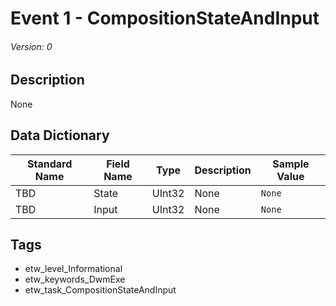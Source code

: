# Event 1 - CompositionStateAndInput
###### Version: 0

## Description
None

## Data Dictionary
|Standard Name|Field Name|Type|Description|Sample Value|
|---|---|---|---|---|
|TBD|State|UInt32|None|`None`|
|TBD|Input|UInt32|None|`None`|

## Tags
* etw_level_Informational
* etw_keywords_DwmExe
* etw_task_CompositionStateAndInput